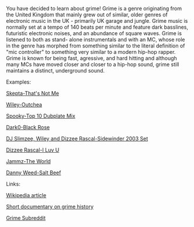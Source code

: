 You have decided to learn about grime! Grime is a genre originating from the
United Kingdom that mainly grew out of similar, older genres of electronic music
in the UK - primarily UK garage and jungle. Grime music is normally set at a
tempo of 140 beats per minute and feature dark basslines, futuristic electronic
noises, and an abundance of square waves. Grime is listened to both as stand-
alone instrumentals and with an MC, whose role in the genre has morphed from
something similar to the literal definition of "mic controller" to something
very similar to a modern hip-hop rapper. Grime is known for being fast,
agressive, and hard hitting and although many MCs have moved closer and closer
to a hip-hop sound, grime still maintains a distinct, underground sound.

Examples:

[Skepta-That's Not Me](https://www.youtube.com/watch?v=dyONbqggasY)

[Wiley-Outchea](https://soundcloud.com/richard-kylea-cowie/wiley-outchea)

[Spooky-Top 10 Dubplate Mix](https://soundcloud.com/factmag/dj-spooky-top-10-dubplate-mix)

[Dark0-Black Rose](https://www.youtube.com/watch?v=-irjIr2jBlM)

[DJ Slimzee, Wiley and Dizzee Rascal-Sidewinder 2003 Set](https://www.youtube.com/watch?v=2IzqD-z8trY)

[Dizzee Rascal-I Luv U](https://www.youtube.com/watch?v=YH0KWX2a8zY)

[Jammz-The World](https://soundcloud.com/iamgrime/jammz-iag001-b1-the-world)

[Danny Weed-Salt Beef](https://www.youtube.com/watch?v=LvBIazVjdn8)


Links:

[Wikipedia article](https://en.wikipedia.org/wiki/Grime_music)

[Short documentary on grime history](http://www.factmag.com/2014/11/06/watch-a-full-length-documentary-on-the-history-of-grime-featuring-dizzee-rascal-slimzee-kano-and-more/)

[Grime Subreddit](https://www.reddit.com/r/grime)
